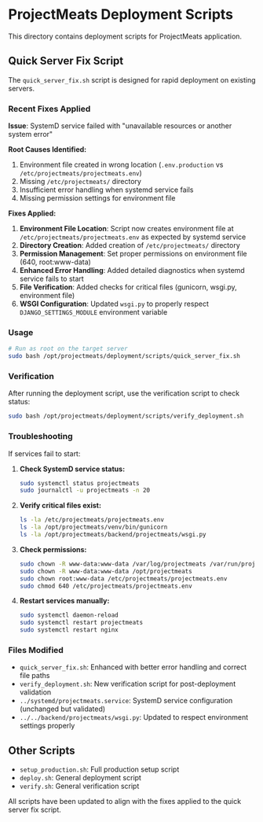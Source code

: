 # ProjectMeats Deployment Scripts

This directory contains deployment scripts for ProjectMeats application.

## Quick Server Fix Script

The `quick_server_fix.sh` script is designed for rapid deployment on existing servers.

### Recent Fixes Applied

**Issue**: SystemD service failed with "unavailable resources or another system error"

**Root Causes Identified:**
1. Environment file created in wrong location (`.env.production` vs `/etc/projectmeats/projectmeats.env`)
2. Missing `/etc/projectmeats/` directory
3. Insufficient error handling when systemd service fails
4. Missing permission settings for environment file

**Fixes Applied:**
1. **Environment File Location**: Script now creates environment file at `/etc/projectmeats/projectmeats.env` as expected by systemd service
2. **Directory Creation**: Added creation of `/etc/projectmeats/` directory
3. **Permission Management**: Set proper permissions on environment file (640, root:www-data)
4. **Enhanced Error Handling**: Added detailed diagnostics when systemd service fails to start
5. **File Verification**: Added checks for critical files (gunicorn, wsgi.py, environment file)
6. **WSGI Configuration**: Updated `wsgi.py` to properly respect `DJANGO_SETTINGS_MODULE` environment variable

### Usage

```bash
# Run as root on the target server
sudo bash /opt/projectmeats/deployment/scripts/quick_server_fix.sh
```

### Verification

After running the deployment script, use the verification script to check status:

```bash
sudo bash /opt/projectmeats/deployment/scripts/verify_deployment.sh
```

### Troubleshooting

If services fail to start:

1. **Check SystemD service status:**
   ```bash
   sudo systemctl status projectmeats
   sudo journalctl -u projectmeats -n 20
   ```

2. **Verify critical files exist:**
   ```bash
   ls -la /etc/projectmeats/projectmeats.env
   ls -la /opt/projectmeats/venv/bin/gunicorn
   ls -la /opt/projectmeats/backend/projectmeats/wsgi.py
   ```

3. **Check permissions:**
   ```bash
   sudo chown -R www-data:www-data /var/log/projectmeats /var/run/projectmeats
   sudo chown -R www-data:www-data /opt/projectmeats
   sudo chown root:www-data /etc/projectmeats/projectmeats.env
   sudo chmod 640 /etc/projectmeats/projectmeats.env
   ```

4. **Restart services manually:**
   ```bash
   sudo systemctl daemon-reload
   sudo systemctl restart projectmeats
   sudo systemctl restart nginx
   ```

### Files Modified

- `quick_server_fix.sh`: Enhanced with better error handling and correct file paths
- `verify_deployment.sh`: New verification script for post-deployment validation
- `../systemd/projectmeats.service`: SystemD service configuration (unchanged but validated)
- `../../backend/projectmeats/wsgi.py`: Updated to respect environment settings properly

## Other Scripts

- `setup_production.sh`: Full production setup script
- `deploy.sh`: General deployment script
- `verify.sh`: General verification script

All scripts have been updated to align with the fixes applied to the quick server fix script.